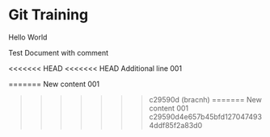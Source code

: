 # Git Training


Hello World

Test Document with comment

<<<<<<< HEAD
<<<<<<< HEAD
Additional line 001

=======
New content 001
>>>>>>> c29590d (bracnh)
=======
New content 001
>>>>>>> c29590d4e657b45bfd1270474934ddf85f2a83d0
